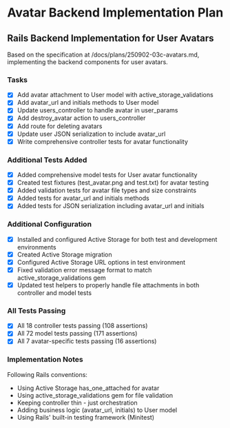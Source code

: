 # Avatar Backend Implementation Plan

## Rails Backend Implementation for User Avatars

Based on the specification at /docs/plans/250902-03c-avatars.md, implementing the backend components for user avatars.

### Tasks

- [x] Add avatar attachment to User model with active_storage_validations
- [x] Add avatar_url and initials methods to User model  
- [x] Update users_controller to handle avatar in user_params
- [x] Add destroy_avatar action to users_controller
- [x] Add route for deleting avatars
- [x] Update user JSON serialization to include avatar_url
- [x] Write comprehensive controller tests for avatar functionality

### Additional Tests Added

- [x] Added comprehensive model tests for User avatar functionality
- [x] Created test fixtures (test_avatar.png and test.txt) for avatar testing
- [x] Added validation tests for avatar file types and size constraints
- [x] Added tests for avatar_url and initials methods
- [x] Added tests for JSON serialization including avatar_url and initials

### Additional Configuration

- [x] Installed and configured Active Storage for both test and development environments
- [x] Created Active Storage migration
- [x] Configured Active Storage URL options in test environment
- [x] Fixed validation error message format to match active_storage_validations gem
- [x] Updated test helpers to properly handle file attachments in both controller and model tests

### All Tests Passing

- [x] All 18 controller tests passing (108 assertions)
- [x] All 72 model tests passing (171 assertions)
- [x] All 7 avatar-specific tests passing (16 assertions)

### Implementation Notes

Following Rails conventions:
- Using Active Storage has_one_attached for avatar
- Using active_storage_validations gem for file validation
- Keeping controller thin - just orchestration
- Adding business logic (avatar_url, initials) to User model
- Using Rails' built-in testing framework (Minitest)